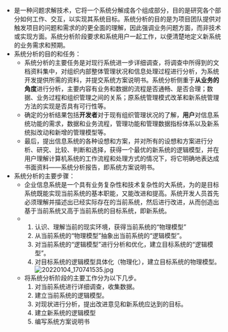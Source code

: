 - 是一种问题求解技术，它将一个系统分解成各个组成部分，目的是研究各个部分如何工作、交互，以实现其系统目标。系统分析的目的是为项目团队提供对触发项目的问题和需求的的更全面的理解，因此强调业务问题方面，而非技术或实现方面。系统分析阶段要求和系统用户一起工作，以便清楚地定义新系统的业务需求和预期。
- 系统分析的目的和任务：
	- 系统分析的主要任务是对现行系统进一步详细调查，将调查中所得到的文档资料集中，对组织内部整体管理状况和信息处理过程进行分析，为系统开发提供所需的资料，并提交系统方案说明书。系统分析侧重于**从业务的角度**进行分析，主要内容有业务和数据的流程是否通畅、是否合理；数据、业务过程和组织管理之间的关系；原系统管理模式改革和新系统管理方法的实现是否具有可行性等。
	- 确定的分析结果包括**开发者**对于现有组织管理状况的了解，**用户**对信息系统功能的需求，数据和业务流程，管理功能和管理数据指标体系以及新系统拟改动和新增的管理模型等。
	- 最后，提出信息系统的各种设想和方案，并对所有的设想和方案进行分析、研究、比较、判断和选择，获得一个最优的新系统的逻辑模型，并在用户理解计算机系统的工作流程和处理方式的情况下，将它明确地表达成书面资料——系统分析报告，即系统方案说明书。
- 系统分析的主要步骤：
	- 企业信息系统是一个具有业务复杂性和技术复杂性的大系统，为的是目标系统既能实现当前系统的基本职能，又能改进和提高。系统开发人员首先必须理解并描述出已经实际存在的当前系统，然后进行改进，从而创造出基于当前系统又高于当前系统的目标系统，即新系统。
	- 1. 认识、理解当前的现实环境，获得当前系统的“物理模型”
	  2. 从当前系统的“物理模型”抽象出当前系统的“逻辑模型”。
	  3. 对当前系统的“逻辑模型”进行分析和优化，建立目标系统的“逻辑模型”。
	  4. 对目标系统的逻辑模型具体化（物理化），建立目标系统的物理模型。
	  ![20220104_170741535.jpg](https://img.mhugh.net/typora/b5dd3ec09bf54fffa227ef95d88d996a.jpg)
	- 将系统分析阶段的主要工作分为以下几步。
	  1. 对当前系统进行详细调查，收集数据。
	  2. 建立当前系统的逻辑模型。
	  3. 对现状进行分析，提出改进意见和新系统应达到的目标。
	  4. 建立新系统的逻辑模型
	  5. 编写系统方案说明书
